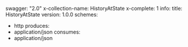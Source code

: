 swagger: "2.0"
x-collection-name: HistoryAtState
x-complete: 1
info:
  title: HistoryAtState
  version: 1.0.0
schemes:
- http
produces:
- application/json
consumes:
- application/json